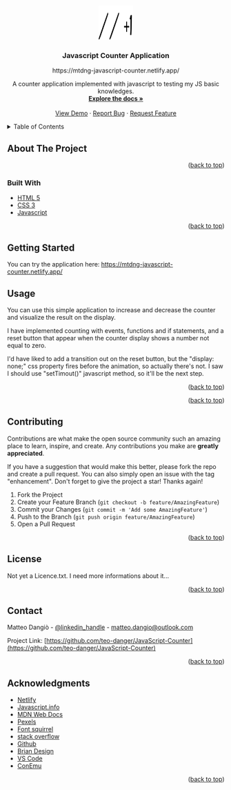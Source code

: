 <div id="top"></div>

<!-- PROJECT LOGO -->
<br />
<div align="center">
  <a href="https://github.com/github_username/repo_name">
    <img src="assets/img/logo.png" alt="Logo" width="80" height="80">
  </a>

<h3 align="center">Javascript Counter Application</h3>
https://mtdng-javascript-counter.netlify.app/
  <p align="center">
    A counter application implemented with javascript to testing my JS basic knowledges.
    <br />
    <a href="https://github.com/teo-danger/JavaScript-Counter"><strong>Explore the docs »</strong></a>
    <br />
    <br />
    <a href="https://github.com/teo-danger/JavaScript-Counter">View Demo</a>
    ·
    <a href="https://github.com/teo-danger/JavaScript-Counter/issues">Report Bug</a>
    ·
    <a href="https://github.com/teo-danger/JavaScript-Counter/issues">Request Feature</a>
  </p>
</div>



<!-- TABLE OF CONTENTS -->
<details>
  <summary>Table of Contents</summary>
  <ol>
    <li>
      <a href="#about-the-project">About The Project</a>
      <ul>
        <li><a href="#built-with">Built With</a></li>
      </ul>
    </li>
    <li>
      <a href="#getting-started">Getting Started</a>
    </li>
    <li><a href="#usage">Usage</a></li>
    <li><a href="#roadmap">Roadmap</a></li>
    <li><a href="#contributing">Contributing</a></li>
    <li><a href="#license">License</a></li>
    <li><a href="#contact">Contact</a></li>
    <li><a href="#acknowledgments">Acknowledgments</a></li>
  </ol>
</details>



<!-- ABOUT THE PROJECT -->
## About The Project

[product-screenshot]: assets/img/screenshot.png



<p align="right">(<a href="#top">back to top</a>)</p>


### Built With

* [HTML 5](https://developer.mozilla.org/en-US/docs/Web/HTML)
* [CSS 3](https://developer.mozilla.org/en-US/docs/Web/CSS)
* [Javascript](https://developer.mozilla.org/en-US/docs/Web/JavaScript?retiredLocale=it)



<p align="right">(<a href="#top">back to top</a>)</p>



<!-- GETTING STARTED -->
## Getting Started
You can try the application here: https://mtdng-javascript-counter.netlify.app/


<!-- USAGE EXAMPLES -->
## Usage
You can use this simple application to increase and decrease the counter and visualize the result on the display.

I have implemented counting with events, functions and if statements, and a reset button that appear when the counter display shows a number not equal to zero.

I'd have liked to add a transition out on the reset button, but the "display: none;" css property fires before the animation, so actually there's not. 
I saw I should use "setTimout()" javascript method, so it'll be the next step.

<p align="right">(<a href="#top">back to top</a>)</p>





<p align="right">(<a href="#top">back to top</a>)</p>



<!-- CONTRIBUTING -->
## Contributing

Contributions are what make the open source community such an amazing place to learn, inspire, and create. Any contributions you make are **greatly appreciated**.

If you have a suggestion that would make this better, please fork the repo and create a pull request. You can also simply open an issue with the tag "enhancement".
Don't forget to give the project a star! Thanks again!

1. Fork the Project
2. Create your Feature Branch (`git checkout -b feature/AmazingFeature`)
3. Commit your Changes (`git commit -m 'Add some AmazingFeature'`)
4. Push to the Branch (`git push origin feature/AmazingFeature`)
5. Open a Pull Request

<p align="right">(<a href="#top">back to top</a>)</p>



<!-- LICENSE -->
## License

Not yet a Licence.txt. I need more informations about it...

<p align="right">(<a href="#top">back to top</a>)</p>



<!-- CONTACT -->
## Contact

Matteo Dangiò - [@linkedin_handle](https://www.linkedin.com/in/matteo-dangi%C3%B2/) - matteo.dangio@outlook.com

Project Link: [https://github.com/teo-danger/JavaScript-Counter](https://github.com/teo-danger/JavaScript-Counter)

<p align="right">(<a href="#top">back to top</a>)</p>



<!-- ACKNOWLEDGMENTS -->
## Acknowledgments

* [Netlify](https://www.netlify.com/)
* [Javascript.info](https://javascript.info/)
* [MDN Web Docs](https://developer.mozilla.org/en-US/docs/Web/JavaScript?retiredLocale=it)
* [Pexels](https://www.pexels.com/)
* [Font squirrel](https://www.fontsquirrel.com/)
* [stack overflow](https://stackoverflow.com/)
* [Github](https://github.com/)
* [Brian Design](https://www.youtube.com/channel/UCsKsymTY_4BYR-wytLjex7A)
* [VS Code]()
* [ConEmu]()

<p align="right">(<a href="#top">back to top</a>)</p>



<!-- MARKDOWN LINKS & IMAGES -->
<!-- https://www.markdownguide.org/basic-syntax/#reference-style-links -->
[contributors-shield]: https://img.shields.io/github/contributors/github_username/repo_name.svg?style=for-the-badge
[contributors-url]: https://github.com/github_username/repo_name/graphs/contributors
[forks-shield]: https://img.shields.io/github/forks/github_username/repo_name.svg?style=for-the-badge
[forks-url]: https://github.com/github_username/repo_name/network/members
[stars-shield]: https://img.shields.io/github/stars/github_username/repo_name.svg?style=for-the-badge
[stars-url]: https://github.com/github_username/repo_name/stargazers
[issues-shield]: https://img.shields.io/github/issues/github_username/repo_name.svg?style=for-the-badge
[issues-url]: https://github.com/github_username/repo_name/issues
[license-shield]: https://img.shields.io/github/license/github_username/repo_name.svg?style=for-the-badge
[license-url]: https://github.com/github_username/repo_name/blob/master/LICENSE.txt
[linkedin-shield]: https://img.shields.io/badge/-LinkedIn-black.svg?style=for-the-badge&logo=linkedin&colorB=555
[linkedin-url]: https://linkedin.com/in/linkedin_username
[product-screenshot]: assets/img/screenshot.png